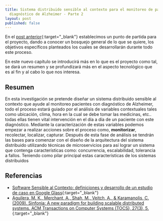 ```yaml
---
title: Sistema distribuido sensible al contexto para el monitoreo de pacientes con
  diagnóstico de Alzheimer - Parte 2
layout: post
published: false
---
```


En el [post anterior](https://mauricioserna.me/2017/04/17/graduation-project-part-1/){:target="_blank"}  establecimos un punto de partida para el proyecto, dando a conocer un bosquejo general de lo que se quiere, los objetivos específicos planteados los cuales se desarrollarán durante todo este proceso.

En este nuevo capítulo  se introducirá más en lo que es el proyecto como tal, se dará un resumen y se profundizará más en el aspecto tecnológico que es al fin y al cabo lo que nos interesa.

## Resumen

En esta investigación se pretende diseñar un sistema distribuido sensible al contexto que ayude al monitoreo pacientes con diagnóstico de Alzheimer, todo el proceso estará guiado por el análisis de variables contextuales tales como ubicación, clima, hora en la cual se debe tomar las medicinas, etc.. todas ellas tienen  vital intervención en el día a día de un paciente con este diagnóstico. Mediante la caracterización de estas variables podemos empezar a realizar acciones sobre el proceso como, **monitorizar**, recolectar, localizar, capturar. Después de esta fase de análisis se tendrán las bases para comenzar con el diseño de la arquitectura del sistema distribuido utilizando técnicas de microservicios para así lograr un sistema que contenga características como: concurrencia, escalabilidad, tolerancia a fallos.
Teniendo como pilar principal estas características de los sistemas distribuidos 

## Referencias

- [Software Sensible al Contexto: definiciones y desarrollo de un estudio de caso en Google Glass](http://www.ort.edu.uy/fi/pdf/documento13fi.pdf){:target="_blank"}
- [Aguilera, M. K., Merchant, A., Shah, M., Veitch, A., & Karamanolis, C. (2009). Sinfonia: A new paradigm for building scalable distributed systems. ACM Transactions on Computer Systems (TOCS), 27(3), 5.](https://www.researchgate.net/profile/Arif_Merchant/publication/220439346_Sinfonia_A_New_Paradigm_for_Building_Scalable_Distributed_Systems/links/02e7e526015f6eee41000000.pdf){:target="_blank"}
